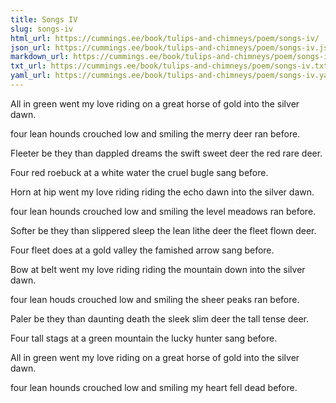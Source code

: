```yaml
---
title: Songs IV
slug: songs-iv
html_url: https://cummings.ee/book/tulips-and-chimneys/poem/songs-iv/
json_url: https://cummings.ee/book/tulips-and-chimneys/poem/songs-iv.json
markdown_url: https://cummings.ee/book/tulips-and-chimneys/poem/songs-iv.md
txt_url: https://cummings.ee/book/tulips-and-chimneys/poem/songs-iv.txt
yaml_url: https://cummings.ee/book/tulips-and-chimneys/poem/songs-iv.yaml
---
```


All in green went my love riding
on a great horse of gold
into the silver dawn.

four lean hounds crouched low and smiling
the merry deer ran before.

Fleeter be they than dappled dreams
the swift sweet deer
the red rare deer.

Four red roebuck at a white water
the cruel bugle sang before.

Horn at hip went my love riding
riding the echo dawn
into the silver dawn.

four lean hounds crouched low and smiling
the level meadows ran before.

Softer be they than slippered sleep
the lean lithe deer
the fleet flown deer.

Four fleet does at a gold valley
the famished arrow sang before.

Bow at belt went my love riding
riding the mountain down
into the silver dawn.

four lean houds crouched low and smiling
the sheer peaks ran before.

Paler be they than daunting death
the sleek slim deer
the tall tense deer.

Four tall stags at a green mountain
the lucky hunter sang before.

All in green went my love riding
on a great horse of gold
into the silver dawn.

four lean hounds crouched low and smiling
my heart fell dead before.
